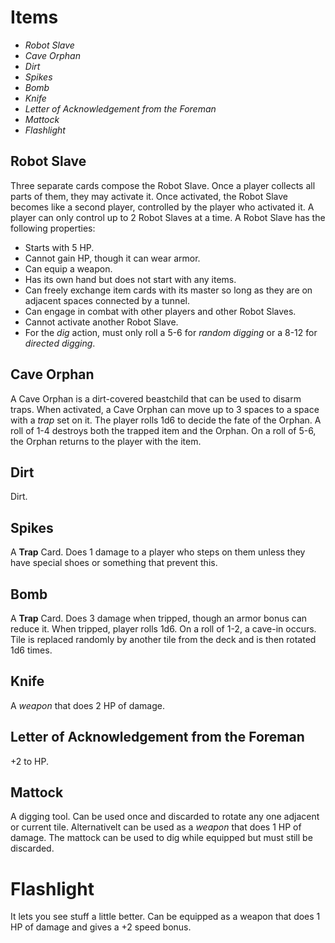 # Items

- _Robot Slave_
- _Cave Orphan_
- _Dirt_
- _Spikes_
- _Bomb_
- _Knife_
- _Letter of Acknowledgement from the Foreman_
- _Mattock_
- _Flashlight_

## Robot Slave

Three separate cards compose the Robot Slave. Once a player collects all parts of them, they may activate it. Once activated, the Robot Slave becomes like a second player, controlled by the player who activated it. A player can only control up to 2 Robot Slaves at a time. A Robot Slave has the following properties:

- Starts with 5 HP.
- Cannot gain HP, though it can wear armor.
- Can equip a weapon.
- Has its own hand but does not start with any items.
- Can freely exchange item cards with its master so long as they are on adjacent spaces connected by a tunnel.
- Can engage in combat with other players and other Robot Slaves.
- Cannot activate another Robot Slave.
- For the _dig_ action, must only roll a 5-6 for _random digging_ or a 8-12 for _directed digging_.

## Cave Orphan

A Cave Orphan is a dirt-covered beastchild that can be used to disarm traps. When activated, a Cave Orphan can move up to 3 spaces to a space with a _trap_ set on it. The player rolls 1d6 to decide the fate of the Orphan. A roll of 1-4 destroys both the trapped item and the Orphan. On a roll of 5-6, the Orphan returns to the player with the item.

## Dirt

Dirt.

## Spikes

A **Trap** Card. Does 1 damage to a player who steps on them unless they have special shoes or something that prevent this.

## Bomb

A **Trap** Card. Does 3 damage when tripped, though an armor bonus can reduce it. When tripped, player rolls 1d6. On a roll of 1-2, a cave-in occurs. Tile is replaced randomly by another tile from the deck and is then rotated 1d6 times.

## Knife

A _weapon_ that does 2 HP of damage.

## Letter of Acknowledgement from the Foreman

+2 to HP.

## Mattock

A digging tool. Can be used once and discarded to rotate any one adjacent or current tile. Alternativelt can be used as a _weapon_ that does 1 HP of damage. The mattock can be used to dig while equipped but must still be discarded.

# Flashlight

It lets you see stuff a little better. Can be equipped as a weapon that does 1 HP of damage and gives a +2 speed bonus.
